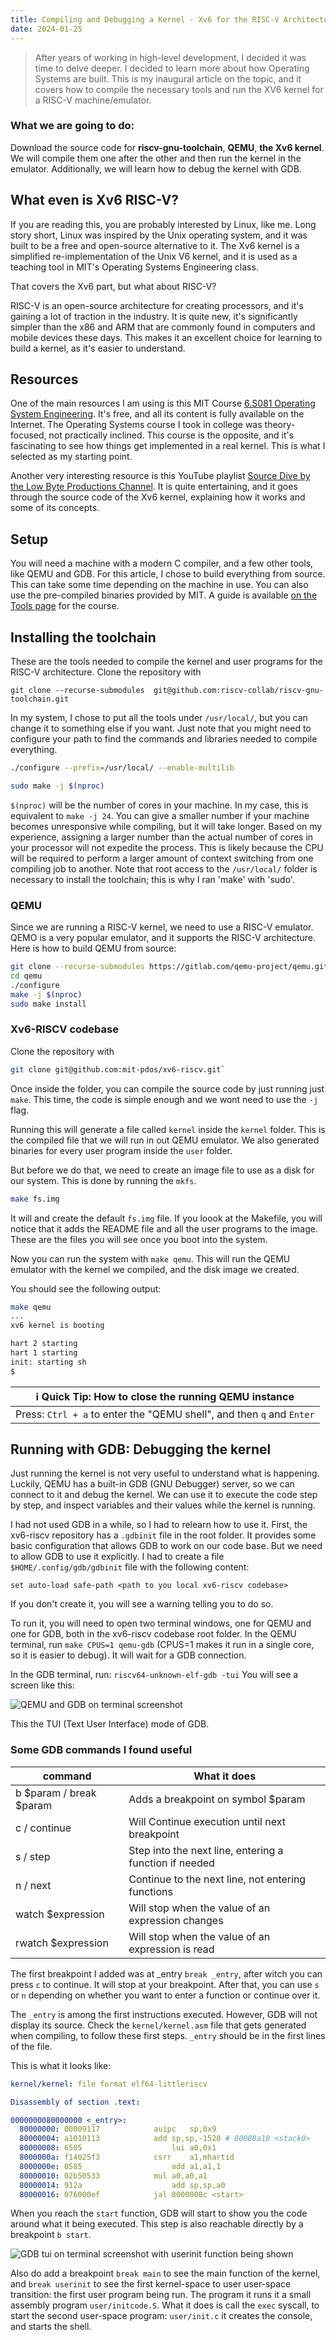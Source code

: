 ```yaml
---
title: Compiling and Debugging a Kernel - Xv6 for the RISC-V Architecture
date: 2024-01-25
---
```


> After years of working in high-level development, I decided it was time to delve deeper.
> I decided to learn more about how Operating Systems are built.
> This is my inaugural article on the topic, and it covers how to compile the necessary tools and run the XV6 kernel for a RISC-V machine/emulator.

### What we are going to do:

Download the source code for **riscv-gnu-toolchain**, **QEMU**, **the Xv6 kernel**.
We will compile them one after the other and then run the kernel in the emulator.
Additionally, we will learn how to debug the kernel with GDB.

## What even is Xv6 RISC-V?

If you are reading this, you are probably interested by Linux, like me.
Long story short, Linux was inspired by the Unix operating system, and it was built to be a free and open-source alternative to it.
The Xv6 kernel is a simplified re-implementation of the Unix V6 kernel, and it is used as a teaching tool in MIT's Operating Systems Engineering class.

That covers the Xv6 part, but what about RISC-V?

RISC-V is an open-source architecture for creating processors, and it's gaining a lot of traction in the industry.
It is quite new, it's significantly simpler than the x86 and ARM that are commonly found in computers and mobile devices these days.
This makes it an excellent choice for learning to build a kernel, as it's easier to understand.

## Resources

One of the main resources I am using is this MIT Course [6.S081 Operating System Engineering](https://learncs.me/mit/6.s081).
It's free, and all its content is fully available on the Internet.
The Operating Systems course I took in college was theory-focused, not practically inclined.
This course is the opposite, and it's fascinating to see how things get implemented in a real kernel.
This is what I selected as my starting point.

Another very interesting resource is this YouTube playlist [Source Dive by the Low Byte Productions Channel](https://www.youtube.com/playlist?list=PLP29wDx6QmW4Mw8mgvP87Zk33LRcKA9bl).
It is quite entertaining, and it goes through the source code of the Xv6 kernel, explaining how it works and some of its concepts.

## Setup

You will need a machine with a modern C compiler, and a few other tools, like QEMU and GDB.
For this article, I chose to build everything from source.
This can take some time depending on the machine in use.
You can also use the pre-compiled binaries provided by MIT. A guide is available [on the Tools page](https://pdos.csail.mit.edu/6.828/2020/tools.html) for the course.

## Installing the toolchain

These are the tools needed to compile the kernel and user programs for the RISC-V architecture.
Clone the repository with

```
git clone --recurse-submodules  git@github.com:riscv-collab/riscv-gnu-toolchain.git
```

In my system, I chose to put all the tools under `/usr/local/`, but you can change it to something else if you want.
Just note that you might need to configure your path to find the commands and libraries needed to compile everything.

```bash
./configure --prefix=/usr/local/ --enable-multilib

sudo make -j $(nproc)
```

`$(nproc)` will be the number of cores in your machine.
In my case, this is equivalent to `make -j 24`.
You can give a smaller number if your machine becomes unresponsive while compiling, but it will take longer.
Based on my experience, assigning a larger number than the actual number of cores in your processor will not expedite the process.
This is likely because the CPU will be required to perform a larger amount of context switching from one compiling job to another.
Note that root access to the `/usr/local/` folder is necessary to install the toolchain; this is why I ran 'make' with 'sudo'.

### QEMU

Since we are running a RISC-V kernel, we need to use a RISC-V emulator.
QEMO is a very popular emulator, and it supports the RISC-V architecture.
Here is how to build QEMU from source:

```bash
git clone --recurse-submodules https://gitlab.com/qemu-project/qemu.git
cd qemu
./configure
make -j $(nproc)
sudo make install
```

### Xv6-RISCV codebase

Clone the repository with

```bash
git clone git@github.com:mit-pdos/xv6-riscv.git`
```

Once inside the folder, you can compile the source code by just running just `make`.
This time, the code is simple enough and we wont need to use the `-j` flag.

Running this will generate a file called `kernel` inside the `kernel` folder.
This is the compiled file that we will run in out QEMU emulator.
We also generated binaries for every user program inside the `user` folder.

But before we do that, we need to create an image file to use as a disk for our system.
This is done by running the `mkfs`.

```bash
make fs.img

```

It will and create the default `fs.img` file.
If you loook at the Makefile, you will notice that it adds the README file and all the user programs to the image.
These are the files you will see once you boot into the system.

Now you can run the system with `make qemu`. This will run the QEMU emulator with the kernel we compiled, and the disk image we created.

You should see the following output:

```bash
make qemu
...
xv6 kernel is booting

hart 2 starting
hart 1 starting
init: starting sh
$
```

| ℹ️ Quick Tip: How to close the running QEMU instance                  |
| --------------------------------------------------------------------- |
| Press: `Ctrl + a` to enter the "QEMU shell", and then `q` and `Enter` |

## Running with GDB: Debugging the kernel

Just running the kernel is not very useful to understand what is happening.
Luckily, QEMU has a built-in GDB (GNU Debugger) server, so we can connect to it and debug the kernel.
We can use it to execute the code step by step, and inspect variables and their values while the kernel is running.

I had not used GDB in a while, so I had to relearn how to use it.
First, the xv6-riscv repository has a `.gdbinit` file in the root folder.
It provides some basic configuration that allows GDB to work on our code base.
But we need to allow GDB to use it explicitly.
I had to create a file `$HOME/.config/gdb/gdbinit` file with the following content:

```
set auto-load safe-path <path to you local xv6-riscv codebase>
```

If you don't create it, you will see a warning telling you to do so.

To run it, you will need to open two terminal windows, one for QEMU and one for GDB, both in the xv6-riscv codebase root folder.
In the QEMU terminal, run `make CPUS=1 qemu-gdb` (CPUS=1 makes it run in a single core, so it is easier to debug).
It will wait for a GDB connection.

In the GDB terminal, run: `riscv64-unknown-elf-gdb -tui`
You will see a screen like this:

![QEMU and GDB on terminal screenshot](./gdb-riscv-xv6.png)

This the TUI (Text User Interface) mode of GDB.

### Some GDB commands I found useful

| command                 | What it does                                           |
| ----------------------- | ------------------------------------------------------ |
| b $param / break $param | Adds a breakpoint on symbol $param                     |
| c / continue            | Will Continue execution until next breakpoint          |
| s / step                | Step into the next line, entering a function if needed |
| n / next                | Continue to the next line, not entering functions      |
| watch $expression       | Will stop when the value of an expression changes      |
| rwatch $expression      | Will stop when the value of an expression is read      |

The first breakpoint I added was at \_entry `break _entry`, after witch you can press `c` to continue.
It will stop at your breakpoint.
After that, you can use `s` or `n` depending on whether you want to enter a function or continue over it.

The `_entry` is among the first instructions executed.
However, GDB will not display its source.
Check the `kernel/kernel.asm` file that gets generated when compiling, to follow these first steps.
`_entry` should be in the first lines of the file.

This is what it looks like:

```yaml
kernel/kernel: file format elf64-littleriscv

Disassembly of section .text:

0000000080000000 <_entry>:
  80000000: 00009117          	auipc	sp,0x9
  80000004: a1010113          	add	sp,sp,-1520 # 80008a10 <stack0>
  80000008: 6505                	lui	a0,0x1
  8000000a: f14025f3          	csrr	a1,mhartid
  8000000e: 0585                	add	a1,a1,1
  80000010: 02b50533          	mul	a0,a0,a1
  80000014: 912a                	add	sp,sp,a0
  80000016: 076000ef          	jal	8000008c <start>
```

When you reach the `start` function, GDB will start to show you the code around what it being executed.
This step is also reachable directly by a breakpoint `b start`.

![GDB tui on terminal screenshot with userinit function being shown](./gdb-riscv-xv6-with-code.png)

Also do add a breakpoint `break main` to see the main function of the kernel, and `break userinit` to see the first kernel-space to user user-space transition: the first user program being run.
The program it runs it a small assembly program `user/initcode.S`.
What it does is call the `exec` syscall, to start the second user-space program: `user/init.c` it creates the console, and starts the shell.
